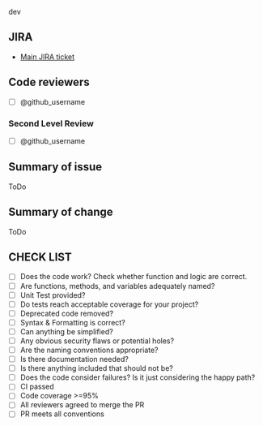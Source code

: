 dev
## JIRA

* [Main JIRA ticket](https://jira.softserve.academy/secure/RapidBoard.jspa?rapidView=id)


## Code reviewers

- [ ] @github_username

### Second Level Review

- [ ] @github_username

## Summary of issue

ToDo

## Summary of change

ToDo


## CHECK LIST
- [ ]  Does the code work? Check whether function and logic are correct.
- [ ]  Are functions, methods, and variables adequately named?
- [ ]  Unit Test provided?
- [ ]  Do tests reach acceptable coverage for your project?
- [ ]  Deprecated code removed?
- [ ]  Syntax & Formatting is correct?
- [ ]  Can anything be simplified?
- [ ]  Any obvious security flaws or potential holes?
- [ ]  Are the naming conventions appropriate?
- [ ]  Is there documentation needed?
- [ ]  Is there anything included that should not be?
- [ ]  Does the code consider failures? Is it just considering the happy path?
- [ ]  СI passed
- [ ]  Сode coverage >=95%
- [ ]  All reviewers agreed to merge the PR
- [ ]  PR meets all conventions
